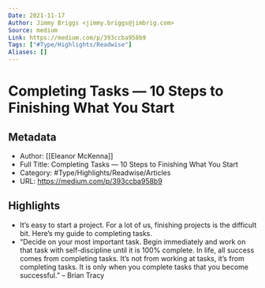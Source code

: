 ```yaml
---
Date: 2021-11-17
Author: Jimmy Briggs <jimmy.briggs@jimbrig.com>
Source: medium
Link: https://medium.com/p/393ccba958b9
Tags: ["#Type/Highlights/Readwise"]
Aliases: []
---
```

# Completing Tasks — 10 Steps to Finishing What You Start

## Metadata
- Author: [[Eleanor McKenna]]
- Full Title: Completing Tasks — 10 Steps to Finishing What You Start
- Category: #Type/Highlights/Readwise/Articles
- URL: https://medium.com/p/393ccba958b9

## Highlights
- It’s easy to start a project. For a lot of us, finishing projects is the difficult bit. Here’s my guide to completing tasks.
- “Decide on your most important task. Begin immediately and work on that task with self-discipline until it is 100% complete. In life, all success comes from completing tasks. It’s not from working at tasks, it’s from completing tasks. It is only when you complete tasks that you become successful.”
  – Brian Tracy
